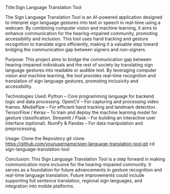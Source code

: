 Title:Sign Language Translation Tool

The Sign Language Translation Tool is an AI-powered application designed to interpret sign language gestures into text or speech in real-time using a webcam. By combining computer vision and machine learning, it aims to enhance communication for the hearing-impaired community, promoting accessibility and inclusion. This tool uses hand tracking and gesture recognition to translate signs efficiently, making it a valuable step toward bridging the communication gap between signers and non-signers.

Purpose:
This project aims to bridge the communication gap between hearing-impaired individuals and the rest of society by translating sign language gestures into readable or audible text. By leveraging computer vision and machine learning, the tool provides real-time recognition and translation of sign language gestures, promoting inclusivity and accessibility.

Technologies Used:
Python – Core programming language for backend logic and data processing.
OpenCV – For capturing and processing video frames.
MediaPipe – For efficient hand tracking and landmark detection.
TensorFlow / Keras – To train and deploy the machine learning model for gesture classification.
Streamlit / Flask – For building an interactive user interface (optional).
NumPy & Pandas – For data manipulation and preprocessing.

Usage:
Clone the Repository
git clone https://github.com/yourusername/sign-language-translation-tool.git
cd sign-language-translation-tool

Conclusion:
This Sign Language Translation Tool is a step forward in making communication more inclusive for the hearing-impaired community. It serves as a foundation for future advancements in gesture recognition and real-time language translation. Future improvements could include supporting full sentence translation, regional sign languages, and integration into mobile platforms.
